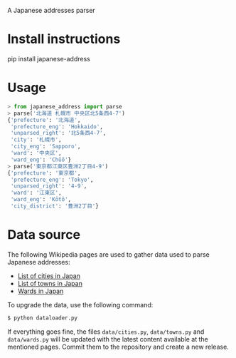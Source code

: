 A Japanese addresses parser

# Install instructions

pip install japanese-address

# Usage

```python
> from japanese_address import parse
> parse('北海道 札幌市 中央区北5条西4-7')
{'prefecture': '北海道',
 'prefecture_eng': 'Hokkaido',
 'unparsed_right': '北5条西4-7',
 'city': '札幌市',
 'city_eng': 'Sapporo',
 'ward': '中央区',
 'ward_eng': 'Chūō'}
> parse('東京都江東区豊洲2丁目4-9')
{'prefecture': '東京都',
 'prefecture_eng': 'Tokyo',
 'unparsed_right': '4-9',
 'ward': '江東区',
 'ward_eng': 'Kōtō',
 'city_district': '豊洲2丁目'}
```

# Data source

The following Wikipedia pages are used to gather data used to parse Japanese
addresses:

* [List of cities in Japan](https://en.wikipedia.org/wiki/List_of_cities_in_Japan)
* [List of towns in Japan](https://en.wikipedia.org/wiki/List_of_towns_in_Japan)
* [Wards in Japan](https://en.wikipedia.org/wiki/Wards_of_Japan)

To upgrade the data, use the following command:

```bash
$ python dataloader.py
```

If everything goes fine, the files `data/cities.py`, `data/towns.py` and `data/wards.py`
will be updated with the latest content available at the mentioned pages. Commit
them to the repository and create a new release.

